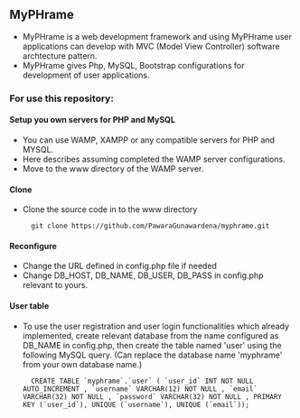 ## MyPHrame
* MyPHrame is a web development framework and using MyPHrame user applications can develop with MVC (Model View Controller) software archtecture pattern.
* MyPHrame gives Php, MySQL, Bootstrap configurations for development of user applications.

### For use this repository:


#### Setup you own servers for PHP and MySQL
* You can use WAMP, XAMPP or any compatible servers for PHP and MYSQL.
* Here describes assuming completed the WAMP server configurations. 
* Move to the www directory of the WAMP server.

#### Clone
* Clone the source code in to the www directory 

        git clone https://github.com/PawaraGunawardena/myphrame.git
    
#### Reconfigure
* Change the URL defined in config.php file if needed
* Change DB_HOST, DB_NAME, DB_USER, DB_PASS in config.php relevant to yours. 

#### User table 
* To use the user registration and user login functionalities which already implemented, create relevant database from the name configured as DB_NAME in config.php, then create the table named 'user' using the following MySQL query. 
(Can replace the database name 'myphrame' from your own database name.)

        CREATE TABLE `myphrame`.`user` ( `user_id` INT NOT NULL AUTO_INCREMENT , `username` VARCHAR(12) NOT NULL , `email` VARCHAR(32) NOT NULL , `password` VARCHAR(32) NOT NULL , PRIMARY KEY (`user_id`), UNIQUE (`username`), UNIQUE (`email`));
